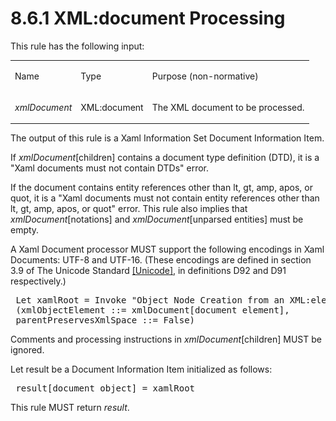 <html dir="LTR" xmlns:mshelp="http://msdn.microsoft.com/mshelp" xmlns:ddue="http://ddue.schemas.microsoft.com/authoring/2003/5" xmlns:xlink="http://www.w3.org/1999/xlink" xmlns:tool="http://www.microsoft.com/tooltip"><body><input type="hidden" id="userDataCache" class="userDataStyle"><input type="hidden" id="hiddenScrollOffset"><img id="dropDownImage" style="display:none; height:0; width:0;" src="../local/drpdown.gif"><img id="dropDownHoverImage" style="display:none; height:0; width:0;" src="../local/drpdown_orange.gif"><img id="collapseImage" style="display:none; height:0; width:0;" src="../local/collapse.gif"><img id="expandImage" style="display:none; height:0; width:0;" src="../local/exp.gif"><img id="collapseAllImage" style="display:none; height:0; width:0;" src="../local/collall.gif"><img id="expandAllImage" style="display:none; height:0; width:0;" src="../local/expall.gif"><img id="copyImage" style="display:none; height:0; width:0;" src="../local/copycode.gif"><img id="copyHoverImage" style="display:none; height:0; width:0;" src="../local/copycodeHighlight.gif"><div id="header"><h1 class="heading">8.6.1 XML:document Processing</h1></div><div id="mainSection"><div id="mainBody"><div id="allHistory" class="saveHistory" onsave="saveAll()" onload="loadAll()"></div>




<p xmlns:wsd="http://wsdev.schemas.microsoft.com/authoring/2008/2" xmlns:msxsl="urn:schemas-microsoft-com:xslt" xmlns:script="urn:script" xmlns:build="urn:build">
<div id="sectionSection0" class="section" name="collapseableSection"><content xmlns="http://ddue.schemas.microsoft.com/authoring/2003/5" xmlns:wsd="http://wsdev.schemas.microsoft.com/authoring/2008/2" xmlns:msxsl="urn:schemas-microsoft-com:xslt" xmlns:script="urn:script" xmlns:build="urn:build">
				</content></div><div id="sectionSection1" class="section" name="collapseableSection"><content xmlns="http://ddue.schemas.microsoft.com/authoring/2003/5" xmlns:wsd="http://wsdev.schemas.microsoft.com/authoring/2008/2" xmlns:msxsl="urn:schemas-microsoft-com:xslt" xmlns:script="urn:script" xmlns:build="urn:build">
					<p xmlns="">This rule has the following input:</p>
					<p xmlns=""><b></b></p><table class="ProtocolAuthoredTable" xmlns=""><tr>
								<td id="ShadedCell">
									<p>Name</p>
								</td>
								<td id="ShadedCell">
									<p>Type</p>
								</td>
								<td id="ShadedCell">
									<p>Purpose (non-normative)</p>
								</td>
							</tr><tr>
							<td>
								<p>
									<i>xmlDocument</i>
								</p>
							</td>
							<td>
								<p>XML:document</p>
							</td>
							<td>
								<p>The XML document to be processed.</p>
							</td>
						</tr></table>
					<p xmlns="">The output of this rule is a Xaml Information Set Document Information Item.</p>
					<p xmlns="">If <i>xmlDocument</i>[children] contains a document type definition (DTD), it is a "Xaml documents must not contain DTDs" error.</p>
					<p xmlns="">If the document contains entity references other than lt, gt, amp, apos, or quot, it is a "Xaml documents must not contain entity references other than lt, gt, amp, apos, or quot" error. This rule also implies that <i>xmlDocument</i>[notations] and <i>xmlDocument</i>[unparsed entities] must be empty.</p>
					<p xmlns="">A Xaml Document processor MUST support the following encodings in Xaml Documents: UTF-8 and UTF-16. (These encodings are defined in section 3.9 of The Unicode Standard <a href="http://go.microsoft.com/fwlink/?LinkId=154659" alt="" target="_blank"><linktext xmlns="http://ddue.schemas.microsoft.com/authoring/2003/5">[Unicode]</linktext></a>, in definitions D92 and D91 respectively.)</p>
					<div id="code" xmlns=""><pre> Let xamlRoot = Invoke "Object Node Creation from an XML:element"
 (xmlObjectElement ::= xmlDocument[document element],
 parentPreservesXmlSpace ::= False)</pre></div>
					<p xmlns="">Comments and processing instructions in <i>xmlDocument</i>[children] MUST be ignored.</p>
					<p xmlns="">Let result be a Document Information Item initialized as follows:</p>
					<div id="code" xmlns=""><pre> result[document object] = xamlRoot</pre></div>
					<p xmlns="">This rule MUST return <i>result</i>.</p>
				</content></div><!--[if gte IE 5]>
			<tool:tip element="languageFilterToolTip" avoidmouse="false"/>
		<![endif]--></div><a name="feedback"></a><span></span></div></body></html>

